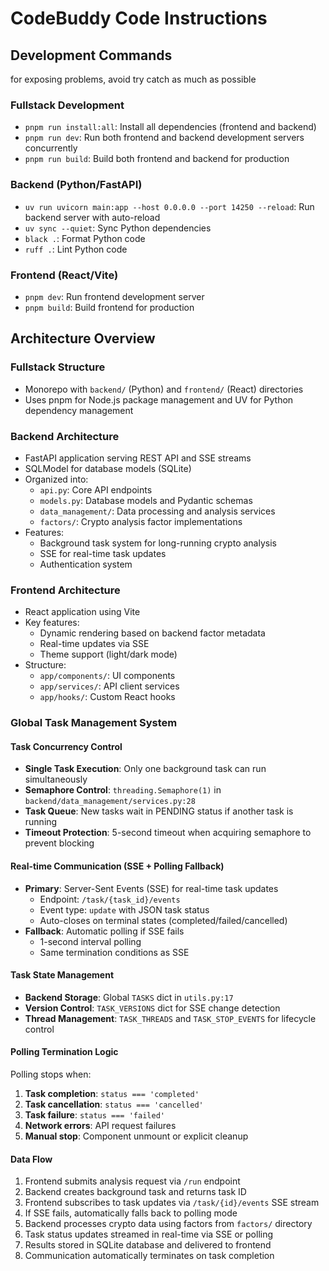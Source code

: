 # CodeBuddy Code Instructions

## Development Commands
for exposing problems, avoid try catch as much as possible

### Fullstack Development
- `pnpm run install:all`: Install all dependencies (frontend and backend)
- `pnpm run dev`: Run both frontend and backend development servers concurrently
- `pnpm run build`: Build both frontend and backend for production

### Backend (Python/FastAPI)
- `uv run uvicorn main:app --host 0.0.0.0 --port 14250 --reload`: Run backend server with auto-reload
- `uv sync --quiet`: Sync Python dependencies
- `black .`: Format Python code
- `ruff .`: Lint Python code

### Frontend (React/Vite)
- `pnpm dev`: Run frontend development server
- `pnpm build`: Build frontend for production

## Architecture Overview

### Fullstack Structure
- Monorepo with `backend/` (Python) and `frontend/` (React) directories
- Uses pnpm for Node.js package management and UV for Python dependency management

### Backend Architecture
- FastAPI application serving REST API and SSE streams
- SQLModel for database models (SQLite)
- Organized into:
  - `api.py`: Core API endpoints
  - `models.py`: Database models and Pydantic schemas
  - `data_management/`: Data processing and analysis services
  - `factors/`: Crypto analysis factor implementations
- Features:
  - Background task system for long-running crypto analysis
  - SSE for real-time task updates
  - Authentication system

### Frontend Architecture
- React application using Vite
- Key features:
  - Dynamic rendering based on backend factor metadata
  - Real-time updates via SSE
  - Theme support (light/dark mode)
- Structure:
  - `app/components/`: UI components
  - `app/services/`: API client services
  - `app/hooks/`: Custom React hooks

### Global Task Management System

#### Task Concurrency Control
- **Single Task Execution**: Only one background task can run simultaneously
- **Semaphore Control**: `threading.Semaphore(1)` in `backend/data_management/services.py:28`
- **Task Queue**: New tasks wait in PENDING status if another task is running
- **Timeout Protection**: 5-second timeout when acquiring semaphore to prevent blocking

#### Real-time Communication (SSE + Polling Fallback)
- **Primary**: Server-Sent Events (SSE) for real-time task updates
  - Endpoint: `/task/{task_id}/events`
  - Event type: `update` with JSON task status
  - Auto-closes on terminal states (completed/failed/cancelled)
- **Fallback**: Automatic polling if SSE fails
  - 1-second interval polling
  - Same termination conditions as SSE

#### Task State Management
- **Backend Storage**: Global `TASKS` dict in `utils.py:17`
- **Version Control**: `TASK_VERSIONS` dict for SSE change detection
- **Thread Management**: `TASK_THREADS` and `TASK_STOP_EVENTS` for lifecycle control

#### Polling Termination Logic
Polling stops when:
1. **Task completion**: `status === 'completed'`
2. **Task cancellation**: `status === 'cancelled'`
3. **Task failure**: `status === 'failed'`
4. **Network errors**: API request failures
5. **Manual stop**: Component unmount or explicit cleanup

#### Data Flow
1. Frontend submits analysis request via `/run` endpoint
2. Backend creates background task and returns task ID
3. Frontend subscribes to task updates via `/task/{id}/events` SSE stream
4. If SSE fails, automatically falls back to polling mode
5. Backend processes crypto data using factors from `factors/` directory
6. Task status updates streamed in real-time via SSE or polling
7. Results stored in SQLite database and delivered to frontend
8. Communication automatically terminates on task completion